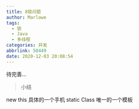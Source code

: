 ```yaml
---
title: 8锁问题
author: Marlowe
tags:
  - 锁
  - Java
  - 多线程
categories: 并发
abbrlink: 58449
date: 2020-12-03 20:08:54
---
```

待完善...
<!--more-->


> 小结

new this 具体的一个手机
static Class 唯一的一个模板
